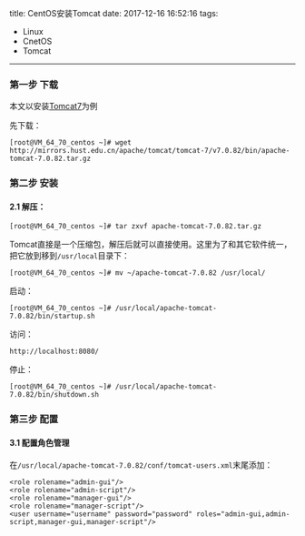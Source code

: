 title: CentOS安装Tomcat
date: 2017-12-16 16:52:16
tags:
- Linux
- CnetOS
- Tomcat
---

### 第一步 下载
本文以安装[Tomcat7](https://tomcat.apache.org/download-70.cgi)为例

先下载：

```
[root@VM_64_70_centos ~]# wget http://mirrors.hust.edu.cn/apache/tomcat/tomcat-7/v7.0.82/bin/apache-tomcat-7.0.82.tar.gz
```

### 第二步 安装

#### 2.1 解压：
```
[root@VM_64_70_centos ~]# tar zxvf apache-tomcat-7.0.82.tar.gz 
```

Tomcat直接是一个压缩包，解压后就可以直接使用。这里为了和其它软件统一，把它放到移到`/usr/local`目录下：
```
[root@VM_64_70_centos ~]# mv ~/apache-tomcat-7.0.82 /usr/local/
```

启动：

```
[root@VM_64_70_centos ~]# /usr/local/apache-tomcat-7.0.82/bin/startup.sh
```

访问：

```
http://localhost:8080/
```

停止：

```
[root@VM_64_70_centos ~]# /usr/local/apache-tomcat-7.0.82/bin/shutdown.sh
```

<!-- more -->

### 第三步 配置

#### 3.1 配置角色管理

在`/usr/local/apache-tomcat-7.0.82/conf/tomcat-users.xml`末尾添加：
```
<role rolename="admin-gui"/>
<role rolename="admin-script"/>
<role rolename="manager-gui"/>
<role rolename="manager-script"/>
<user username="username" password="password" roles="admin-gui,admin-script,manager-gui,manager-script"/>
```